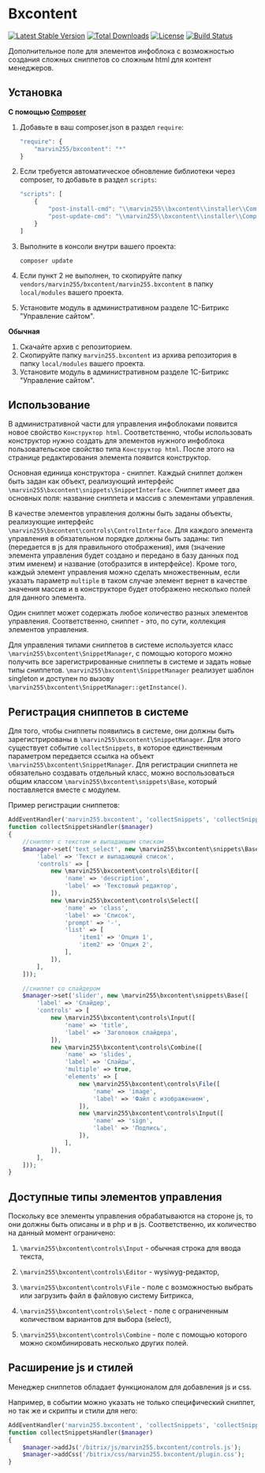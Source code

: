 # Bxcontent

[![Latest Stable Version](https://poser.pugx.org/marvin255/bxcontent/v/stable.png)](https://packagist.org/packages/marvin255/bxcontent)
[![Total Downloads](https://poser.pugx.org/marvin255/bxcontent/downloads.png)](https://packagist.org/packages/marvin255/bxcontent)
[![License](https://poser.pugx.org/marvin255/bxcontent/license.svg)](https://packagist.org/packages/marvin255/bxcontent)
[![Build Status](https://travis-ci.org/marvin255/bxcontent.svg?branch=master)](https://travis-ci.org/marvin255/bxcontent)

Дополнительное поле для элементов инфоблока с возможностью создания сложных сниппетов со сложным html для контент менеджеров.



## Установка

**С помощью [Composer](https://getcomposer.org/doc/00-intro.md)**

1. Добавьте в ваш composer.json в раздел `require`:

    ```javascript
    "require": {
        "marvin255/bxcontent": "*"
    }
    ```

2. Если требуется автоматическое обновление библиотеки через composer, то добавьте в раздел `scripts`:

    ```javascript
    "scripts": [
        {
            "post-install-cmd": "\\marvin255\\bxcontent\\installer\\Composer::injectModule",
            "post-update-cmd": "\\marvin255\\bxcontent\\installer\\Composer::injectModule",
        }
    ]
    ```

3. Выполните в консоли внутри вашего проекта:

    ```
    composer update
    ```

4. Если пункт 2 не выполнен, то скопируйте папку `vendors/marvin255/bxcontent/marvin255.bxcontent` в папку `local/modules` вашего проекта.

5. Установите модуль в административном разделе 1С-Битрикс "Управление сайтом".

**Обычная**

1. Скачайте архив с репозиторием.
2. Скопируйте папку `marvin255.bxcontent` из архива репозитория в папку `local/modules` вашего проекта.
3. Установите модуль в административном разделе 1С-Битрикс "Управление сайтом".



## Использование

В административной части для управления инфоблоками появится новое свойство `Конструктор html`. Соответственно, чтобы использовать конструктор нужно создать для элементов нужного инфоблока пользовательское свойство типа `Конструктор html`. После этого на странице редактирования элемента появится конструктор.

Основная единица конструктора - сниппет. Каждый сниппет должен быть задан как объект, реализующий интерфейс `\marvin255\bxcontent\snippets\SnippetInterface`. Сниппет имеет два основных поля: название сниппета и массив с элементами управления.

В качестве элементов управления должны быть заданы объекты, реализующие интерфейс `\marvin255\bxcontent\controls\ControlInterface`. Для каждого элемента управления в обязательном порядке должны быть заданы: тип (передается в js для правильного отображения), имя (значение элемента управления будет создано и передано в базу данных под этим именем) и название (отобразится в интерфейсе). Кроме того, каждый элемент управления можно сделать множественным, если указать параметр `multiple` в таком случае элемент вернет в качестве значения массив и в конструкторе будет отображено несколько полей для данного элемента.

Один сниппет может содержать любое количество разных элементов управления. Соответственно, сниппет - это, по сути, коллекция элементов управления.

Для управления типами сниппетов в системе используется класс `\marvin255\bxcontent\SnippetManager`, с помощью которого можно получить все зарегистрированные сниппеты в системе и задать новые типы сниппетов. `\marvin255\bxcontent\SnippetManager` реализует шаблон singleton и доступен по вызову `\marvin255\bxcontent\SnippetManager::getInstance()`.



## Регистрация сниппетов в системе

Для того, чтобы сниппеты появились в системе, они должны быть зарегистрированы в `\marvin255\bxcontent\SnippetManager`. Для этого существует событие `collectSnippets`, в которое единственным параметром передается ссылка на объект `\marvin255\bxcontent\SnippetManager`. Для регистрации сниппета не обязательно создавать отдельный класс, можно воспользоваться общим классом `\marvin255\bxcontent\snippets\Base`, который поставляется вместе с модулем.

Пример регистрации сниппетов:

```php
AddEventHandler('marvin255.bxcontent', 'collectSnippets', 'collectSnippetsHandler');
function collectSnippetsHandler($manager)
{
    //сниппет с текстом и выпадающим списком
    $manager->set('text_select', new \marvin255\bxcontent\snippets\Base([
        'label' => 'Текст и выпадающий список',
        'controls' => [
            new \marvin255\bxcontent\controls\Editor([
                'name' => 'description',
                'label' => 'Текстовый редактор',
            ]),
            new \marvin255\bxcontent\controls\Select([
                'name' => 'class',
                'label' => 'Список',
                'prompt' => '-',
                'list' => [
                    'item1' => 'Опция 1',
                    'item2' => 'Опция 2',
                ],
            ]),
        ],
    ]));

    //сниппет со слайдером
    $manager->set('slider', new \marvin255\bxcontent\snippets\Base([
        'label' => 'Слайдер',
        'controls' => [
            new \marvin255\bxcontent\controls\Input([
                'name' => 'title',
                'label' => 'Заголовок слайдера',
            ]),
            new \marvin255\bxcontent\controls\Combine([
                'name' => 'slides',
                'label' => 'Слайды',
                'multiple' => true,
                'elements' => [
                    new \marvin255\bxcontent\controls\File([
                        'name' => 'image',
                        'label' => 'Файл с изображением',
                    ]),
                    new \marvin255\bxcontent\controls\Input([
                        'name' => 'sign',
                        'label' => 'Подпись',
                    ]),
                ],
            ]),
        ],
    ]));
}
```



## Доступные типы элементов управления

Поскольку все элементы управления обрабатываются на стороне js, то они должны быть описаны и в php и в js. Соответственно, их количество на данный момент ограничено:

1. `\marvin255\bxcontent\controls\Input` - обычная строка для ввода текста,

2. `\marvin255\bxcontent\controls\Editor` - wysiwyg-редактор,

3. `\marvin255\bxcontent\controls\File` - поле с возможностью выбрать или загрузить файл в файловую систему Битрикса,

4. `\marvin255\bxcontent\controls\Select` - поле с ограниченным количеством вариантов для выбора (select),

4. `\marvin255\bxcontent\controls\Combine` - поле с помощью которого можно скомбинировать несколько других полей.



## Расширение js и стилей

Менеджер сниппетов обладает функционалом для добавления js и css.

Например, в событии можно указать не только специфический сниппет, но так же и скрипты и стили для него:

```php
AddEventHandler('marvin255.bxcontent', 'collectSnippets', 'collectSnippetsHandler');
function collectSnippetsHandler($manager)
{
    $manager->addJs('/bitrix/js/marvin255.bxcontent/controls.js');
    $manager->addCss('/bitrix/css/marvin255.bxcontent/plugin.css');
}
```
